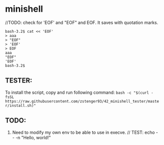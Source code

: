# minishell


//TODO: check for 'EOF' and "EOF" and EOF. It saves with quotation marks.
```
bash-3.2$ cat << 'EOF'
> aaa
> "EOF"
> 'EOF'
> EOF
aaa
"EOF"
'EOF'
bash-3.2$
```


## TESTER:
To install the script, copy and run following command:
```bash -c "$(curl -fsSL https://raw.githubusercontent.com/zstenger93/42_minishell_tester/master/install.sh)"```


## TODO:

1. Need to modify my own env to be able to use in execve.
// TEST: echo -- -n "Hello, world!"
